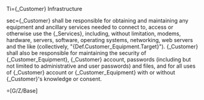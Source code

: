 Ti={_Customer} Infrastructure

sec={_Customer} shall be responsible for obtaining and maintaining any equipment and ancillary services needed to connect to, access or otherwise use the {_Services}, including, without limitation, modems, hardware, servers, software, operating systems, networking, web servers and the like (collectively, "{Def.Customer_Equipment.Target}").  {_Customer} shall also be responsible for maintaining the security of  {_Customer_Equipment}, {_Customer} account, passwords (including but not limited to administrative and user passwords) and files, and for all uses of {_Customer} account or {_Customer_Equipment} with or without {_Customer}'s knowledge or consent.

=[G/Z/Base]